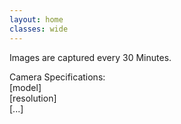 ```yaml
---
layout: home
classes: wide
---
```


Images are captured every 30 Minutes.

Camera Specifications:  
[model]  
[resolution]  
[...]
